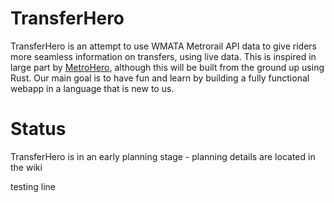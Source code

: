 # TransferHero

TransferHero is an attempt to use WMATA Metrorail API data to give riders more seamless information on transfers, using live data. This is inspired in large part by [MetroHero](https://github.com/jamespizzurro/metrohero-server), although this will be built from the ground up using Rust. Our main goal is to have fun and learn by building a fully functional webapp in a language that is new to us.

# Status
TransferHero is in an early planning stage - planning details are located in the wiki

testing line
